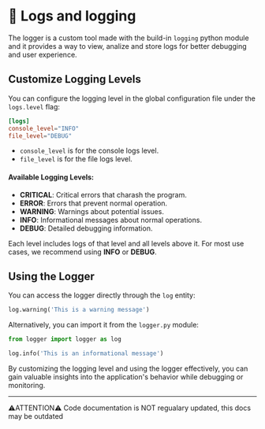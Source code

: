 # 🔧 Logs and logging
The logger is a custom tool made with the build-in `logging` python module and it provides a way to view, analize and store logs for better debugging and user experience.

## Customize Logging Levels
You can configure the logging level in the global configuration file under the `logs.level` flag:

```toml
[logs]
console_level="INFO"
file_level="DEBUG"
```

- `console_level` is for the console logs level.
- `file_level` is for the file logs level.

#### Available Logging Levels:

- **CRITICAL**: Critical errors that charash the program.
- **ERROR**: Errors that prevent normal operation.
- **WARNING**: Warnings about potential issues.
- **INFO**: Informational messages about normal operations.
- **DEBUG**: Detailed debugging information.

Each level includes logs of that level and all levels above it. For most use cases, we recommend using **INFO** or **DEBUG**.

## Using the Logger
You can access the logger directly through the `log` entity:

```python
log.warning('This is a warning message')
```

Alternatively, you can import it from the `logger.py` module:

```python
from logger import logger as log

log.info('This is an informational message')
```

By customizing the logging level and using the logger effectively, you can gain valuable insights into the application's behavior while debugging or monitoring.

---

⚠️ATTENTION⚠️ Code documentation is NOT regualary updated, this docs may be outdated